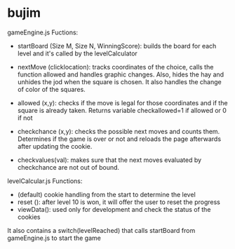 # bujim

gameEngine.js Fuctions:

- startBoard (Size M, Size N, WinningScore): builds the board for each level and it's called by the levelCalculator

- nextMove (clicklocation): tracks coordinates of the choice, calls the function allowed and handles graphic changes. Also, hides the hay and unhides the jod when the square is chosen. It also handles the change of color of the squares.

- allowed (x,y): checks if the move is legal for those coordinates and if the square is already taken. Returns variable checkallowed=1 if allowed or 0 if not

- checkchance (x,y): checks the possible next moves and counts them. Determines if the game is over or not and reloads the page afterwards after updating the cookie.

- checkvalues(val): makes sure that the next moves evaluated by checkchance are not out of bound.



levelCalcular.js Functions:

- (default) cookie handling from the start to determine the level
- reset (): after level 10 is won, it will offer the user to reset the progress
- viewData(): used only for development and check the status of the cookies

It also contains a switch(levelReached) that calls startBoard from gameEngine.js to start the game


